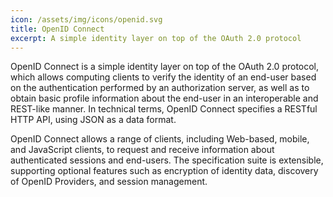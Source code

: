 ```yaml
---
icon: /assets/img/icons/openid.svg
title: OpenID Connect
excerpt: A simple identity layer on top of the OAuth 2.0 protocol
---
```

OpenID Connect is a simple identity layer on top of the OAuth 2.0 protocol, which allows computing clients to verify the identity of an end-user based on the authentication performed by an authorization server, as well as to obtain basic profile information about the end-user in an interoperable and REST-like manner. In technical terms, OpenID Connect specifies a RESTful HTTP API, using JSON as a data format.

OpenID Connect allows a range of clients, including Web-based, mobile, and JavaScript clients, to request and receive information about authenticated sessions and end-users. The specification suite is extensible, supporting optional features such as encryption of identity data, discovery of OpenID Providers, and session management.